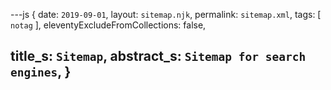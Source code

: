 ---js
{
  date:      `2019-09-01`,
  layout:    `sitemap.njk`,
  permalink: `sitemap.xml`,
  tags:      [ `notag` ],
  eleventyExcludeFromCollections: false,

  title_s:    `Sitemap`,
  abstract_s: `Sitemap for search engines`,
}
---
